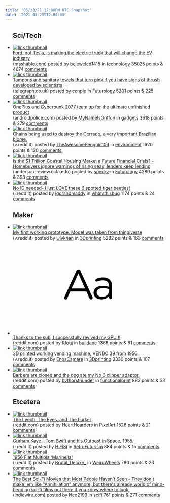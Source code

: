 ```yaml
---
title: '05/23/21 12:00PM UTC Snapshot'
date: '2021-05-23T12:00:03'
---
```

<ul>
<h2>Sci/Tech</h2>

<li><a href='https://mashable.com/article/ford-f-150-lightning-tesla-cybertruck/'><img src='https://a.thumbs.redditmedia.com/-KjKUjL-1TqJi7q3mjdnBqKxYkkSvSFHpTENe8a0qm4.jpg' alt='link thumbnail'></a><div><div class='linkTitle'><a href='https://mashable.com/article/ford-f-150-lightning-tesla-cybertruck/'>Ford, not Tesla, is making the electric truck that will change the EV industry</a></div>(mashable.com) posted by <a href='https://www.reddit.com/user/bejeweled1415'>bejeweled1415</a> in <a href='https://www.reddit.com/r/technology'>technology</a> 35025 points & 4674 <a href='https://www.reddit.com/r/technology/comments/nis2wd/ford_not_tesla_is_making_the_electric_truck_that/'>comments</a></div></li>

<li><a href='https://www.telegraph.co.uk/news/2021/05/22/tampons-sanitary-towels-turn-pink-have-signs-thrush-developed/'><img src='https://b.thumbs.redditmedia.com/QH8RipzuSmDdHlnnO1TlZDYvmL8v9TJiFVVamGU4jvg.jpg' alt='link thumbnail'></a><div><div class='linkTitle'><a href='https://www.telegraph.co.uk/news/2021/05/22/tampons-sanitary-towels-turn-pink-have-signs-thrush-developed/'>Tampons and sanitary towels that turn pink if you have signs of thrush developed by scientists</a></div>(telegraph.co.uk) posted by <a href='https://www.reddit.com/user/cenpie'>cenpie</a> in <a href='https://www.reddit.com/r/Futurology'>Futurology</a> 5201 points & 225 <a href='https://www.reddit.com/r/Futurology/comments/niq4h4/tampons_and_sanitary_towels_that_turn_pink_if_you/'>comments</a></div></li>

<li><a href='https://www.androidpolice.com/2021/05/21/oneplus-and-cyberpunk-2077-team-up-for-the-ultimate-unfinished-product/'><img src='https://b.thumbs.redditmedia.com/-lbIT7PdjAYwDsvICmdM2LkSbr9iLWfbbd1NKxQjtiA.jpg' alt='link thumbnail'></a><div><div class='linkTitle'><a href='https://www.androidpolice.com/2021/05/21/oneplus-and-cyberpunk-2077-team-up-for-the-ultimate-unfinished-product/'>OnePlus and Cyberpunk 2077 team up for the ultimate unfinished product</a></div>(androidpolice.com) posted by <a href='https://www.reddit.com/user/MyNameIsGriffon'>MyNameIsGriffon</a> in <a href='https://www.reddit.com/r/gadgets'>gadgets</a> 3618 points & 279 <a href='https://www.reddit.com/r/gadgets/comments/nipc5o/oneplus_and_cyberpunk_2077_team_up_for_the/'>comments</a></div></li>

<li><a href='https://v.redd.it/es2jgphp3p071'><img src='https://b.thumbs.redditmedia.com/yB2vAW7y3RjQEqu-qYqruveRumg5GMDsOSf0aKPQ1cM.jpg' alt='link thumbnail'></a><div><div class='linkTitle'><a href='https://v.redd.it/es2jgphp3p071'>Chains being used to destroy the Cerrado, a very important Brazilian biome.</a></div>(v.redd.it) posted by <a href='https://www.reddit.com/user/TheAwesomePenguin106'>TheAwesomePenguin106</a> in <a href='https://www.reddit.com/r/environment'>environment</a> 1620 points & 120 <a href='https://www.reddit.com/r/environment/comments/niq72r/chains_being_used_to_destroy_the_cerrado_a_very/'>comments</a></div></li>

<li><a href='https://anderson-review.ucla.edu/is-the-1-trillion-coastal-housing-market-a-future-financial-crisis/'><img src='https://b.thumbs.redditmedia.com/PbrlHhayOf6ThM4hHAVgu7o2z2bEquKW00IlgqpTMDQ.jpg' alt='link thumbnail'></a><div><div class='linkTitle'><a href='https://anderson-review.ucla.edu/is-the-1-trillion-coastal-housing-market-a-future-financial-crisis/'>Is the $1 Trillion Coastal Housing Market a Future Financial Crisis? - Homebuyers ignore warnings of rising seas; lenders keep lending</a></div>(anderson-review.ucla.edu) posted by <a href='https://www.reddit.com/user/speckz'>speckz</a> in <a href='https://www.reddit.com/r/Futurology'>Futurology</a> 4280 points & 398 <a href='https://www.reddit.com/r/Futurology/comments/niik1h/is_the_1_trillion_coastal_housing_market_a_future/'>comments</a></div></li>

<li><a href='https://i.redd.it/cexshec30q071.jpg'><img src='https://b.thumbs.redditmedia.com/kvmY3b91h0OvBDzjqQiOO7sAAqhecIIcWAgxm7byCiE.jpg' alt='link thumbnail'></a><div><div class='linkTitle'><a href='https://i.redd.it/cexshec30q071.jpg'>No ID needed- I just LOVE these 6 spotted tiger beetles!</a></div>(i.redd.it) posted by <a href='https://www.reddit.com/user/igorandmaddy'>igorandmaddy</a> in <a href='https://www.reddit.com/r/whatsthisbug'>whatsthisbug</a> 1174 points & 24 <a href='https://www.reddit.com/r/whatsthisbug/comments/nipnn4/no_id_needed_i_just_love_these_6_spotted_tiger/'>comments</a></div></li>

<h2>Maker</h2>

<li><a href='https://v.redd.it/8vtcwujj1q071'><img src='https://b.thumbs.redditmedia.com/Aswmili1SXx0gs54widwEgRHankcoUUxfvnaftxhGaw.jpg' alt='link thumbnail'></a><div><div class='linkTitle'><a href='https://v.redd.it/8vtcwujj1q071'>My first working prototype. Model was taken from thingiverse</a></div>(v.redd.it) posted by <a href='https://www.reddit.com/user/Ulykhan'>Ulykhan</a> in <a href='https://www.reddit.com/r/3Dprinting'>3Dprinting</a> 5282 points & 163 <a href='https://www.reddit.com/r/3Dprinting/comments/nipuq4/my_first_working_prototype_model_was_taken_from/'>comments</a></div></li>

<li><a href='https://www.reddit.com/r/buildapc/comments/nijgxf/thanks_to_the_sub_i_successfully_revived_my_gpu/'><svg version='1.1' viewBox='-34 -12 104 64' preserveAspectRatio='xMidYMid slice' xmlns='http://www.w3.org/2000/svg' xmlns:xlink='http://www.w3.org/1999/xlink'>
    <title>text link thumbnail</title>
    <path d='M12.19,8.84a1.45,1.45,0,0,0-1.4-1h-.12a1.46,1.46,0,0,0-1.42,1L1.14,26.56a1.29,1.29,0,0,0-.14.59,1,1,0,0,0,1,1,1.12,1.12,0,0,0,1.08-.77l2.08-4.65h11l2.08,4.59a1.24,1.24,0,0,0,1.12.83,1.08,1.08,0,0,0,1.08-1.08,1.64,1.64,0,0,0-.14-.57ZM6.08,20.71l4.59-10.22,4.6,10.22Z'>
    </path>
    <path d='M32.24,14.78A6.35,6.35,0,0,0,27.6,13.2a11.36,11.36,0,0,0-4.7,1,1,1,0,0,0-.58.89,1,1,0,0,0,.94.92,1.23,1.23,0,0,0,.39-.08,8.87,8.87,0,0,1,3.72-.81c2.7,0,4.28,1.33,4.28,3.92v.5a15.29,15.29,0,0,0-4.42-.61c-3.64,0-6.14,1.61-6.14,4.64v.05c0,2.95,2.7,4.48,5.37,4.48a6.29,6.29,0,0,0,5.19-2.48V26.9a1,1,0,0,0,1,1,1,1,0,0,0,1-1.06V19A5.71,5.71,0,0,0,32.24,14.78Zm-.56,7.7c0,2.28-2.17,3.89-4.81,3.89-1.94,0-3.61-1.06-3.61-2.86v-.06c0-1.8,1.5-3,4.2-3a15.2,15.2,0,0,1,4.22.61Z'>
    </path>
    </svg></a><div><div class='linkTitle'><a href='https://www.reddit.com/r/buildapc/comments/nijgxf/thanks_to_the_sub_i_successfully_revived_my_gpu/'>Thanks to the sub, I successfully revived my GPU !!</a></div>(reddit.com) posted by <a href='https://www.reddit.com/user/Rfogj'>Rfogj</a> in <a href='https://www.reddit.com/r/buildapc'>buildapc</a> 1366 points & 81 <a href='https://www.reddit.com/r/buildapc/comments/nijgxf/thanks_to_the_sub_i_successfully_revived_my_gpu/'>comments</a></div></li>

<li><a href='https://v.redd.it/cfdta7uyrp071'><img src='https://b.thumbs.redditmedia.com/423qx_qNzqPpcgyqVb1dE5SOk135qpN83R8icM-YBUI.jpg' alt='link thumbnail'></a><div><div class='linkTitle'><a href='https://v.redd.it/cfdta7uyrp071'>3D printed working vending machine, VENDO 39 from 1956.</a></div>(v.redd.it) posted by <a href='https://www.reddit.com/user/EnosCamare'>EnosCamare</a> in <a href='https://www.reddit.com/r/3Dprinting'>3Dprinting</a> 3330 points & 107 <a href='https://www.reddit.com/r/3Dprinting/comments/nioqix/3d_printed_working_vending_machine_vendo_39_from/'>comments</a></div></li>

<li><a href='https://www.reddit.com/gallery/niqeq1'><img src='https://b.thumbs.redditmedia.com/OiKUoSLMVaJiskCHSV0kk0-q5EzwcJxuvLejW2V2qec.jpg' alt='link thumbnail'></a><div><div class='linkTitle'><a href='https://www.reddit.com/gallery/niqeq1'>Barbers are closed and the dog ate my No 3 clipper adaptor.</a></div>(reddit.com) posted by <a href='https://www.reddit.com/user/bythorsthunder'>bythorsthunder</a> in <a href='https://www.reddit.com/r/functionalprint'>functionalprint</a> 883 points & 53 <a href='https://www.reddit.com/r/functionalprint/comments/niqeq1/barbers_are_closed_and_the_dog_ate_my_no_3/'>comments</a></div></li>

<h2>Etcetera</h2>

<li><a href='https://www.reddit.com/gallery/niim75'><img src='https://b.thumbs.redditmedia.com/Oo02qBrTazy9E-b1Om3VPTD2KYEE9a5XDGByX-cQ7ko.jpg' alt='link thumbnail'></a><div><div class='linkTitle'><a href='https://www.reddit.com/gallery/niim75'>The Leech, The Eyes, and The Lurker</a></div>(reddit.com) posted by <a href='https://www.reddit.com/user/HeartHoarders'>HeartHoarders</a> in <a href='https://www.reddit.com/r/PixelArt'>PixelArt</a> 1526 points & 21 <a href='https://www.reddit.com/r/PixelArt/comments/niim75/the_leech_the_eyes_and_the_lurker/'>comments</a></div></li>

<li><a href='https://i.redd.it/ctsnqjk8gp071.jpg'><img src='https://a.thumbs.redditmedia.com/E52Dy1RKdpiXCmbqFrnKYR2HmzukfRnjyQHtT-yi7G0.jpg' alt='link thumbnail'></a><div><div class='linkTitle'><a href='https://i.redd.it/ctsnqjk8gp071.jpg'>Graham Kaye - Tom Swift and his Outpost in Space, 1955.</a></div>(i.redd.it) posted by <a href='https://www.reddit.com/user/HiFiSi'>HiFiSi</a> in <a href='https://www.reddit.com/r/RetroFuturism'>RetroFuturism</a> 884 points & 15 <a href='https://www.reddit.com/r/RetroFuturism/comments/ninbkk/graham_kaye_tom_swift_and_his_outpost_in_space/'>comments</a></div></li>

<li><a href='https://i.redd.it/mkgm8nxzsp071.jpg'><img src='https://b.thumbs.redditmedia.com/vDms-BFgti5iHy35oXgtKibbF3CLYpfb2h0oFNaIKjE.jpg' alt='link thumbnail'></a><div><div class='linkTitle'><a href='https://i.redd.it/mkgm8nxzsp071.jpg'>1956 Fiat Multipla 'Marinella'</a></div>(i.redd.it) posted by <a href='https://www.reddit.com/user/Brutal_Deluxe_'>Brutal_Deluxe_</a> in <a href='https://www.reddit.com/r/WeirdWheels'>WeirdWheels</a> 780 points & 23 <a href='https://www.reddit.com/r/WeirdWheels/comments/niouv2/1956_fiat_multipla_marinella/'>comments</a></div></li>

<li><a href='https://www.indiewire.com/2018/02/best-sci-fi-movies-people-havent-seen-1201932907/'><img src='https://b.thumbs.redditmedia.com/f1azGQ9EI-x_jiDxerbL2veb5CQT3rw3MwwBHVI2zNM.jpg' alt='link thumbnail'></a><div><div class='linkTitle'><a href='https://www.indiewire.com/2018/02/best-sci-fi-movies-people-havent-seen-1201932907/'>The Best Sci-Fi Movies that Most People Haven’t Seen - They don't make 'em like "Annihilation" anymore, but there's already world of mind-bending sci-fi films out there if you know where to look.</a></div>(indiewire.com) posted by <a href='https://www.reddit.com/user/Neo2199'>Neo2199</a> in <a href='https://www.reddit.com/r/scifi'>scifi</a> 761 points & 271 <a href='https://www.reddit.com/r/scifi/comments/ninxsq/the_best_scifi_movies_that_most_people_havent/'>comments</a></div></li>

</ul>
